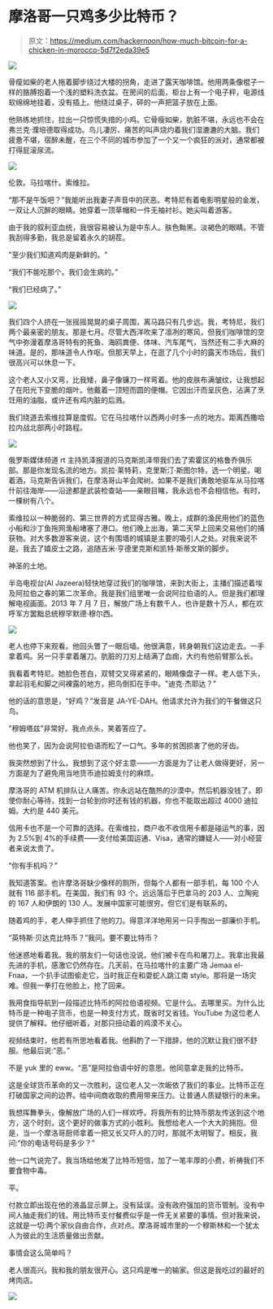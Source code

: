 # 摩洛哥一只鸡多少比特币？

> 原文：<https://medium.com/hackernoon/how-much-bitcoin-for-a-chicken-in-morocco-5d7f2eda39e5>

![](img/f528ddd770123cfef8fcc6a618ea55c5.png)

骨瘦如柴的老人拖着脚步绕过大楼的拐角，走进了露天咖啡馆。他用两条像棍子一样的胳膊抱着一个浅的塑料洗衣盆。在房间的后面，柜台上有一个电子秤，电源线软绵绵地挂着，没有插上。他绕过桌子，砰的一声把篮子放在上面。

他熟练地抓住，拉出一只惊慌失措的小鸡。它骨瘦如柴，肮脏不堪，永远也不会在弗兰克·濮培德取得成功。鸟儿凄厉、痛苦的叫声烧灼着我们湿漉漉的大脑。我们疲惫不堪，宿醉未醒，在三个不同的城市参加了一个又一个疯狂的派对，通常都被打得屁滚尿流。

![](img/ed25e13efc7b1e3a856bb1133071067d.png)

伦敦。马拉喀什。索维拉。

“那不是午饭吧？”我能听出我妻子声音中的厌恶。考特尼有着电影明星般的金发，一双让人沉醉的眼睛。她穿着一顶草帽和一件无袖衬衫。她尖叫着游客。

由于我的叙利亚血统，我很容易被认为是中东人。肤色黝黑。淡褐色的眼睛。不管我刮得多勤，我总是留着永久的胡茬。

"至少我们知道鸡肉是新鲜的。"

“我们不能吃那个。我们会生病的。”

“我们已经病了。”

![](img/fc4340eca58fdb7851946f1bd610d0e0.png)

我们四个人挤在一张摇摇晃晃的桌子周围，离马路只有几步远。我，考特尼，我们两个最亲密的朋友。那是七月。尽管大西洋吹来了凛冽的寒风，但我们咖啡馆的空气中弥漫着摩洛哥特有的死鱼、海鸥粪便、体味、汽车尾气，当然还有二手大麻的味道。是的，那味道令人作呕。但那天早上，在逛了几个小时的露天市场后，我们很高兴可以休息一下。

这个老人又小又弯，比我矮，鼻子像镰刀一样弯着。他的皮肤布满皱纹，让我想起了在阳光下变脆的烟叶。他戴着一顶短而圆的便帽。它因出汗而呈灰色，沾满了烹饪用的油脂，或许还有鸡内脏的后溅。

我们绕道去索维拉算是度假。它在马拉喀什以西两小时多一点的地方。距离西撒哈拉内战北部两小时路程。

![](img/ed7248fcb61e7c6eaeb8ce6ae7b96ad5.png)

俄罗斯媒体频道 rt 主持凯泽报道的马克斯凯泽带我们去了索霍区的格鲁乔俱乐部。那是你发现名流的地方。凯拉·莱特莉，克里斯汀·斯图尔特，选一个明星。喝着酒，马克斯告诉我们，在摩洛哥山羊会爬树。如果不是我们勇敢地驱车从马拉喀什前往海岸——沿途都是武装检查站——亲眼目睹，我永远也不会相信他。有时，一棵树有八个。

索维拉以一种脆弱的、第三世界的方式显得古雅。晚上，成群的渔民用他们的蓝色小船和沙丁鱼拖网渔船堵塞了港口。他们晚上出海，第二天早上回来交易他们的捕获物。对大多数游客来说，这个有围墙的城镇是主要的吸引人之处。对我来说不是。我去了嬉皮士之路，追随吉米·亨德里克斯和凯特·斯蒂文斯的脚步。

神圣的土地。

半岛电视台(Al Jazeera)轻快地穿过我们的咖啡馆，来到大街上，主播们描述着埃及阿拉伯之春的第二次革命。我是我们组里唯一会说阿拉伯语的人。但是我们都理解电视画面。2013 年 7 月 7 日，解放广场上有数千人，也许是数十万人，都在欢呼军方罢黜总统穆罕默德·穆尔西。

![](img/a5ce36a620a51dfca0a2f876890675ea.png)

老人也停下来观看。他回头瞥了一眼后墙。他很满意，转身朝我们这边走去。一手拿着鸡。另一只手拿着屠刀。肮脏的刀刃上结满了血痂，大约有他前臂那么长。

我看着考特尼。她脸色苍白，双臂交叉得紧紧的，眼睛像盘子一样。老人低下头，拿起羽毛和脚之间裸露的地方，把鸟倒扣在手中。"迪克·杰耶达？"

他的话的意思是，“好鸡？”发音是 JA-YE-DAH。他请求允许为我们的午餐做这只鸟。

"穆姆塔兹"非常好。我点点头，笑着答应了。

他也笑了，因为会说阿拉伯语而松了一口气。多年的贫困损害了他的牙齿。

我突然想到了什么。我想到了这个好主意——一方面是为了让老人做得更好，另一方面是为了避免用当地货币迪拉姆支付的麻烦。

摩洛哥的 ATM 机排队让人痛苦。你永远站在酷热的沙漠中。然后机器没钱了。即使你耐心等待，找到一台轮到你时还有钱的机器，你也不能取出超过 4000 迪拉姆。大约是 440 美元。

信用卡也不是一个可靠的选择。在索维拉，商户收不收信用卡都是碰运气的事，因为 2.5%到 4%的手续费——支付给美国运通、Visa，通常的嫌疑人——对小经营者来说太贵了。

“你有手机吗？”

我知道答案。也许摩洛哥缺少像样的厕所，但每个人都有一部手机，每 100 个人就有 116 部手机。在美国，我们有 93 个。远远落后于巴拿马的 203 人、立陶宛的 167 人和伊朗的 130 人。发展中国家可能很穷。但它们是有联系的。

随着鸡的手，老人伸手抓住了他的刀。得意洋洋地用另一只手掏出一部廉价手机。

“英特斯·贝达克比特币？”我问。要不要比特币？

他迷惑地看着我。我的朋友们一句话也没说。他们被卡在鸟和屠刀上。我拿出我最先进的手机，感激它仍然存在。几天前，在马拉喀什的主要广场 Jemaa el-Fnaa，一个扒手试图偷走它，当时我正在和耍蛇人跳江南 style。那将是一场灾难。但我一拳打在他脸上，抢了回来。

我用食指导航到一段描述比特币的阿拉伯语视频。它是什么。去哪里买。为什么比特币是一种电子货币，也是一种支付方式，既省时又省钱。YouTube 为这位老人提供了解释。他仔细听着，对那只扭动着的鸡漠不关心。

视频结束时，他若有所思地看着我。他斟酌了一下措辞，他的沉默让我们很不舒服。他最后说:“恶。”

不是 yuk 里的 eww。“恶”是阿拉伯语中好的意思。他同意拿走我的比特币。

这是全球货币革命的又一次胜利，这位老人又一次皈依了我们的事业。比特币正在打破国家之间的边界。给中间商收取的费用带来压力。让普通人质疑银行的未来。

我想挥舞拳头，像解放广场的人们一样欢呼。将我所有的比特币朋友传送到这个地方，这个时刻，这个更好的做事方式的小胜利。我想给老人一个大大的拥抱。但是，当一个摩洛哥厨师拿着一把又长又吓人的刀时，那就不太明智了。相反，我问:“你的电话号码是多少？”

他一口气说完了。我当场给他发了比特币短信，加了一笔丰厚的小费，祈祷我们不要食物中毒。

平。

付款立即出现在他的液晶显示屏上。没有延误。没有政府强加的货币管制。没有中间人抽走我们的钱。用比特币支付餐费似乎是一件无关紧要的事情。但对我来说，这就是一切:两个家伙自由合作，点对点。摩洛哥城市里的一个穆斯林和一个犹太人为彼此的生活质量做出贡献。

事情会这么简单吗？

老人很高兴。我和我的朋友很开心。这只鸡是唯一的输家。但这是我吃过的最好的烤肉店。

![](img/8d3398aa12893bd8dfc40ff93c804473.png)